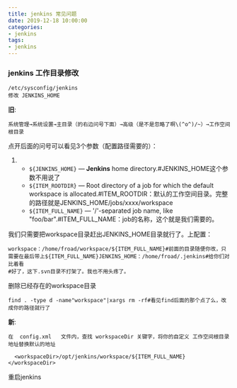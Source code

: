 ```yaml
---
title: jenkins 常见问题
date: 2019-12-18 10:00:00
categories: 
- jenkins
tags:
- jenkins
---
```




### jenkins 工作目录修改

```
/etc/sysconfig/jenkins 
修改 JENKINS_HOME 
```

**旧**:

```
系统管理→系统设置→主目录（的右边问号下面）→高级（是不是忽略了啊\(^o^)/~）→工作空间根目录
```

点开后面的问号可以看见3个参数（配置路径需要的）：

1. - `${JENKINS_HOME}` — **Jenkins** home directory.#JENKINS_HOME这个参数不用说了
   - `${ITEM_ROOTDIR}` — Root directory of a job for which the default workspace is allocated.#ITEM_ROOTDIR：默认的工作空间目录。完整的路径就是JENKINS_HOME/jobs/xxxx/workspace 
   - `${ITEM_FULL_NAME}` — '/'-separated job name, like "foo/bar".#ITEM_FULL_NAME：job的名称，这个就是我们需要的。

 我们只需要把workspace目录赶出JENKINS_HOME目录就行了。上配置：

```
workspace：/home/froad/workspace/${ITEM_FULL_NAME}#前面的目录随便你改，只需要在最后带上${ITEM_FULL_NAME}JENKINS_HOME：/home/froad/.jenkins#给你们对比着看
#好了，这下.svn目录不打架了。我也不用头疼了。
```

删除已经存在的workspace目录

```
find . -type d -name"workspace"|xargs rm -rf#看见find后面的那个点了么，改成你的路径就行了
```

**新**:

```
在  config.xml   文件内，查找 workspaceDir 关键字，将你的自定义 工作空间根目录 地址替换默认的地址
```

```
  <workspaceDir>/opt/jenkins/workspace/${ITEM_FULL_NAME}</workspaceDir>
```

重启jenkins